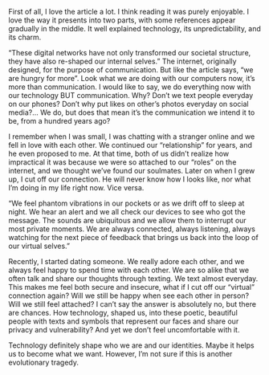 First of all, I love the article a lot. I think reading it was purely enjoyable. I love the way it presents into two parts, with some references appear gradually in the middle. It well explained technology, its unpredictability, and its charm.

“These digital networks have not only transformed our societal structure, they have also re-shaped our internal selves.” The internet, originally designed, for the purpose of communication. But like the article says, “we are hungry for more”. Look what we are doing with our computers now, it’s more than communication. I would like to say, we do everything now with our technology BUT communication. Why? Don’t we text people everyday on our phones? Don’t why put likes on other’s photos everyday on social media?... We do, but does that mean it’s the communication we intend it to be, from a hundred years ago? 

I remember when I was small, I was chatting with a stranger online and we fell in love with each other. We continued our “relationship” for years, and he even proposed to me. At that time, both of us didn’t realize how impractical it was because we were so attached to our “roles” on the internet, and we thought we’ve found our soulmates. Later on when I grew up, I cut off our connection. He will never know how I looks like, nor what I’m doing in my life right now. Vice versa. 

“We feel phantom vibrations in our pockets or as we drift off to sleep at night. We hear an alert and we all check our devices to see who got the message. The sounds are ubiquitous and we allow them to interrupt our most private moments. We are always connected, always listening, always watching for the next piece of feedback that brings us back into the loop of our virtual selves.”

Recently, I started dating someone. We really adore each other, and we always feel happy to spend time with each other. We are so alike that we often talk and share our thoughts through texting. We text almost everyday. This makes me feel both secure and insecure, what if I cut off our “virtual” connection again? Will we still be happy when see each other in person? Will we still feel attached? I can’t say the answer is absolutely no, but there are chances. How technology, shaped us, into these poetic, beautiful people with texts and symbols that represent our faces and share our privacy and vulnerability? And yet we don’t feel uncomfortable with it. 

Technology definitely shape who we are and our identities. Maybe it helps us to become what we want. However, I’m not sure if this is another evolutionary tragedy.
